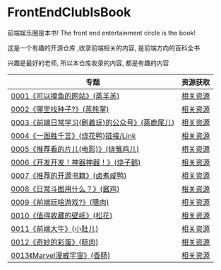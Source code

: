 # FrontEndClubIsBook
前端娱乐圈是本书!  The front end entertainment circle is the book!

这是一个有趣的开源仓库 ,收录前端相关的内容, 是前端方向的百科全书

兴趣是最好的老师, 所以本仓库收录的内容, 都是有趣的内容



| 专题                                       |  资源获取   |
| ------------------------------------------  |  ------------------------------------------------------------ |
| [0001《可以摸鱼的网站》(蒸羊羔)](https://zhaoolee.github.io/FrontEndClubIsBook/2019/07/06/0001-moyu/) | [相关资源](https://github.com/zhaoolee/FrontEndClubIsBook/tree/master/0001_%E5%8F%AF%E4%BB%A5%E6%91%B8%E9%B1%BC%E7%9A%84%E7%BD%91%E7%AB%99_%E8%92%B8%E7%BE%8A%E7%BE%94) |
| [0002《哪里找种子?》(蒸熊掌)](https://zhaoolee.github.io/FrontEndClubIsBook/2019/07/06/0002-bt/) | [相关资源](https://github.com/zhaoolee/FrontEndClubIsBook/tree/master/0002_%E5%93%AA%E9%87%8C%E6%89%BE%E7%A7%8D%E5%AD%90_%E8%92%B8%E7%86%8A%E6%8E%8C) |
| [0003《前端日常学习(刷着玩)的公众号》(蒸鹿尾儿)](https://zhaoolee.github.io/FrontEndClubIsBook/2019/07/06/0003-mp/) | [相关资源](https://github.com/zhaoolee/FrontEndClubIsBook/tree/master/0003_%E5%89%8D%E7%AB%AF%E6%97%A5%E5%B8%B8%E5%AD%A6%E4%B9%A0_%E5%88%B7%E7%9D%80%E7%8E%A9_%E7%9A%84%E5%85%AC%E4%BC%97%E5%8F%B7_%E8%92%B8%E9%B9%BF%E5%B0%BE%E5%84%BF) |
| [0004《一图胜千言》(烧花鸭)链接/Link](https://zhaoolee.github.io/FrontEndClubIsBook/2019/07/06/0004-a-picture-worth-thousand-words/) | [相关资源](https://github.com/zhaoolee/FrontEndClubIsBook/tree/master/0004_%E4%B8%80%E5%9B%BE%E8%83%9C%E5%8D%83%E8%A8%80_%E7%83%A7%E8%8A%B1%E9%B8%AD) |
| [0005《推荐看的片儿(电影)》(烧雏鸡儿)](https://zhaoolee.github.io/FrontEndClubIsBook/2019/07/06/0005-recommended-movie/) | [相关资源](https://github.com/zhaoolee/FrontEndClubIsBook/tree/master/0005_%E6%8E%A8%E8%8D%90%E7%9C%8B%E7%9A%84%E7%94%B5%E5%BD%B1_%E7%83%A7%E9%9B%8F%E9%B8%A1%E5%84%BF) |
| [0006《开发开发！神器神器！》(烧子鹅)](https://zhaoolee.github.io/FrontEndClubIsBook/2019/07/06/0006-dev-tools/) | [相关资源](https://github.com/zhaoolee/FrontEndClubIsBook/tree/master/0006_%E5%BC%80%E5%8F%91%E5%BC%80%E5%8F%91_%E7%A5%9E%E5%99%A8%E7%A5%9E%E5%99%A8_%E7%83%A7%E5%AD%90%E9%B9%85) |
| [0007《推荐的开源书籍》(卤煮咸鸭)](https://zhaoolee.github.io/FrontEndClubIsBook/2019/07/06/0007-open-source-books/) | [相关资源](https://github.com/zhaoolee/FrontEndClubIsBook/tree/master/0007_%E6%8E%A8%E8%8D%90%E7%9A%84%E5%BC%80%E6%BA%90%E4%B9%A6%E7%B1%8D_%E5%8D%A4%E7%85%AE%E5%92%B8%E9%B8%AD) |
| [0008《日常斗图用什么？》(酱鸡)](https://zhaoolee.github.io/FrontEndClubIsBook/2019/07/06/0008-bqb/) | [相关资源](https://github.com/zhaoolee/FrontEndClubIsBook/tree/master/0008_%E6%97%A5%E5%B8%B8%E6%96%97%E5%9B%BE%E7%94%A8%E4%BB%80%E4%B9%88_%E9%85%B1%E9%B8%A1) |
| [0009《前端玩啥游戏?》(腊肉)](https://zhaoolee.github.io/FrontEndClubIsBook/2019/07/06/0009-code/) | [相关资源](https://github.com/zhaoolee/FrontEndClubIsBook/tree/master/0009_%E4%B8%80%E7%9C%BC%E4%B8%87%E5%B9%B4%E7%9A%84%E4%BB%A3%E7%A0%81%E6%AE%B5_%E8%85%8A%E8%82%89)                                               |
| [0010《值得收藏的壁纸》(松花)](https://zhaoolee.github.io/FrontEndClubIsBook/2019/07/06/0010-wall-page/) | [相关资源](https://github.com/zhaoolee/FrontEndClubIsBook/tree/master/0010_%E5%80%BC%E5%BE%97%E6%94%B6%E8%97%8F%E7%9A%84%E5%A3%81%E7%BA%B8_%E6%9D%BE%E8%8A%B1) |
| [0011《前端大牛》(小肚儿)](https://zhaoolee.github.io/FrontEndClubIsBook/2019/07/06/0011-daxie/) | [相关资源](https://github.com/zhaoolee/FrontEndClubIsBook/tree/master/0011_%E5%89%8D%E7%AB%AF%E5%A4%A7%E7%89%9B_%E5%B0%8F%E8%82%9A%E5%84%BF) |
| [0012《奇妙的彩蛋》(晾肉)](https://zhaoolee.github.io/FrontEndClubIsBook/2019/07/06/0012-the-best-solution/) | [相关资源](https://github.com/zhaoolee/FrontEndClubIsBook/tree/master/0012_%E5%A5%87%E5%A6%99%E7%9A%84%E8%A7%A3%E5%86%B3%E6%96%B9%E6%A1%88_%E6%99%BE%E8%82%89)                                              |
| [0013《Marvel漫威宇宙》(香肠)](https://zhaoolee.github.io/FrontEndClubIsBook/2019/07/06/0013-marvel/)      |  [相关资源](https://github.com/zhaoolee/FrontEndClubIsBook/tree/master/0013_Marvel%E6%BC%AB%E5%A8%81%E5%AE%87%E5%AE%99_%E9%A6%99%E8%82%A0)                                                        |


